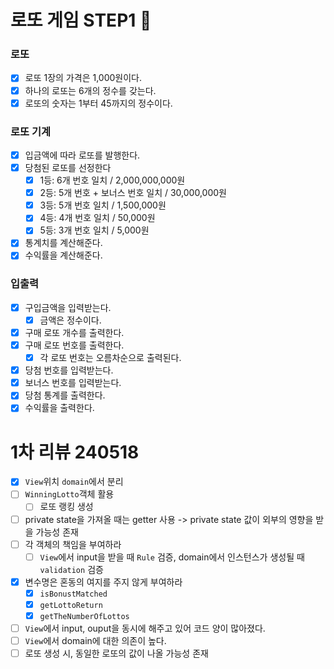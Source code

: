 # 로또 게임 STEP1 🎱

### 로또

- [x] 로또 1장의 가격은 1,000원이다.
- [x] 하나의 로또는 6개의 정수를 갖는다.
- [x] 로또의 숫자는 1부터 45까지의 정수이다.

### 로또 기계

- [x] 입금액에 따라 로또를 발행한다.
- [x] 당첨된 로또를 선정한다
  - [x] 1등: 6개 번호 일치 / 2,000,000,000원
  - [x] 2등: 5개 번호 + 보너스 번호 일치 / 30,000,000원
  - [x] 3등: 5개 번호 일치 / 1,500,000원
  - [x] 4등: 4개 번호 일치 / 50,000원
  - [x] 5등: 3개 번호 일치 / 5,000원
- [x] 통계치를 계산해준다.
- [x] 수익률을 계산해준다.

### 입출력

- [x] 구입금액을 입력받는다.
  - [x] 금액은 정수이다.
- [x] 구매 로또 개수를 출력한다.
- [x] 구매 로또 번호를 출력한다.
  - [x] 각 로또 번호는 오름차순으로 출력된다.
- [x] 당첨 번호를 입력받는다.
- [x] 보너스 번호를 입력받는다.
- [x] 당첨 통계를 출력한다.
- [x] 수익률을 출력한다.

# 1차 리뷰 240518

- [x] `View`위치 `domain`에서 분리
- [ ] `WinningLotto`객체 활용
  - [ ] 로또 랭킹 생성
- [ ] private state을 가져올 때는 getter 사용 -> private state 값이 외부의 영향을 받을 가능성 존재
- [ ] 각 객체의 책임을 부여하라
  - [ ] `View`에서 input을 받을 때 `Rule` 검증, domain에서 인스턴스가 생성될 때 `validation` 검증
- [x] 변수명은 혼동의 여지를 주지 않게 부여하라
  - [x] `isBonustMatched`
  - [x] `getLottoReturn`
  - [x] `getTheNumberOfLottos`
- [ ] `View`에서 input, ouput을 동시에 해주고 있어 코드 양이 많아졌다.
- [ ] `View`에서 domain에 대한 의존이 높다.
- [ ] 로또 생성 시, 동일한 로또의 값이 나올 가능성 존재
